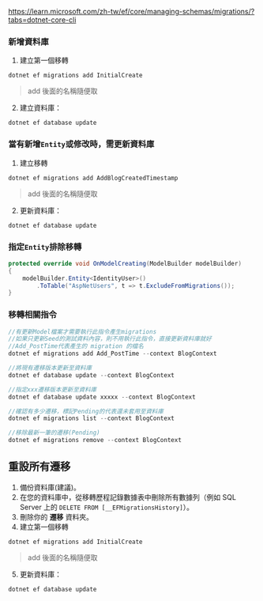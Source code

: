 https://learn.microsoft.com/zh-tw/ef/core/managing-schemas/migrations/?tabs=dotnet-core-cli

### 新增資料庫

1. 建立第一個移轉
```.NET CLI
dotnet ef migrations add InitialCreate
```

> add 後面的名稱隨便取

2. 建立資料庫：
```.NET CLI
dotnet ef database update
```

### 當有新增`Entity`或修改時，需更新資料庫
1. 建立移轉
```.NET CLI
dotnet ef migrations add AddBlogCreatedTimestamp
```

> add 後面的名稱隨便取

2. 更新資料庫：
```.NET CLI
dotnet ef database update
```

### 指定`Entity`排除移轉
```C#
protected override void OnModelCreating(ModelBuilder modelBuilder)
{
    modelBuilder.Entity<IdentityUser>()
        .ToTable("AspNetUsers", t => t.ExcludeFromMigrations());
}
```

### 移轉相關指令
```C#
//有更新Model檔案才需要執行此指令產生migrations
//如果只更新Seed的測試資料內容，則不用執行此指令，直接更新資料庫就好
//Add_PostTime代表產生的 migration 的檔名
dotnet ef migrations add Add_PostTime --context BlogContext

//將現有遷移版本更新至資料庫
dotnet ef database update --context BlogContext

//指定xxx遷移版本更新至資料庫
dotnet ef database update xxxxx --context BlogContext

//確認有多少遷移，標記Pending的代表還未套用至資料庫
dotnet ef migrations list --context BlogContext

//移除最新一筆的遷移(Pending)
dotnet ef migrations remove --context BlogContext
```

## 重設所有遷移
1. 備份資料庫(建議)。
2. 在您的資料庫中，從移轉歷程記錄數據表中刪除所有數據列（例如 SQL Server 上的 `DELETE FROM [__EFMigrationsHistory]`）。
3. 刪除你的 **遷移** 資料夾。
4. 建立第一個移轉
```.NET CLI
dotnet ef migrations add InitialCreate
```

> add 後面的名稱隨便取

5. 更新資料庫：
```.NET CLI
dotnet ef database update
```